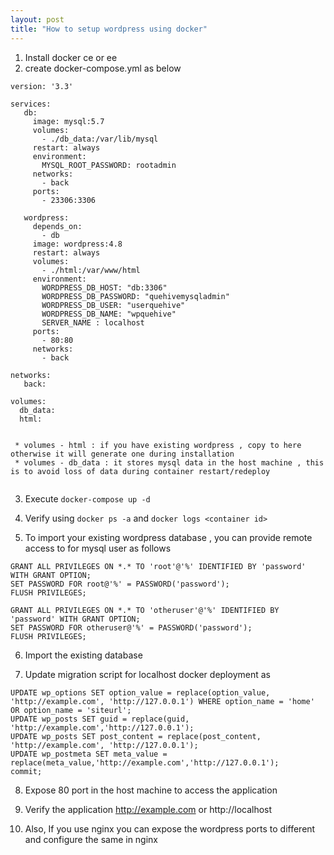 ```yaml
---
layout: post
title: "How to setup wordpress using docker"
---
```



1. Install docker ce or ee
2. create docker-compose.yml as below

```
version: '3.3'

services:
   db:
     image: mysql:5.7
     volumes:
       - ./db_data:/var/lib/mysql
     restart: always
     environment:
       MYSQL_ROOT_PASSWORD: rootadmin
     networks:
       - back
     ports:
       - 23306:3306

   wordpress:
     depends_on:
       - db
     image: wordpress:4.8
     restart: always
     volumes:
       - ./html:/var/www/html
     environment:
       WORDPRESS_DB_HOST: "db:3306"
       WORDPRESS_DB_PASSWORD: "quehivemysqladmin"
       WORDPRESS_DB_USER: "userquehive"
       WORDPRESS_DB_NAME: "wpquehive"
       SERVER_NAME : localhost
     ports:
       - 80:80
     networks:
       - back

networks:
   back:

volumes:
  db_data: 
  html:
  

 * volumes - html : if you have existing wordpress , copy to here otherwise it will generate one during installation
 * volumes - db_data : it stores mysql data in the host machine , this is to avoid loss of data during container restart/redeploy
 
 ```
 
3. Execute `docker-compose up -d` 

4. Verify using `docker ps -a` and `docker logs <container id>`

5. To import your existing wordpress database , you can provide remote access to for mysql user as follows

```
GRANT ALL PRIVILEGES ON *.* TO 'root'@'%' IDENTIFIED BY 'password' WITH GRANT OPTION; 
SET PASSWORD FOR root@'%' = PASSWORD('password');
FLUSH PRIVILEGES;

GRANT ALL PRIVILEGES ON *.* TO 'otheruser'@'%' IDENTIFIED BY 'password' WITH GRANT OPTION; 
SET PASSWORD FOR otheruser@'%' = PASSWORD('password');
FLUSH PRIVILEGES;

```

6. Import the existing database

7. Update migration script for localhost docker deployment as

```
UPDATE wp_options SET option_value = replace(option_value, 'http://example.com', 'http://127.0.0.1') WHERE option_name = 'home' OR option_name = 'siteurl';
UPDATE wp_posts SET guid = replace(guid, 'http://example.com','http://127.0.0.1');
UPDATE wp_posts SET post_content = replace(post_content, 'http://example.com', 'http://127.0.0.1');
UPDATE wp_postmeta SET meta_value = replace(meta_value,'http://example.com','http://127.0.0.1');
commit;
```

8. Expose 80 port in the host machine to access the application

9. Verify the application http://example.com or http://localhost

10. Also, If you use nginx you can expose the wordpress ports to different and configure the same in nginx

 
